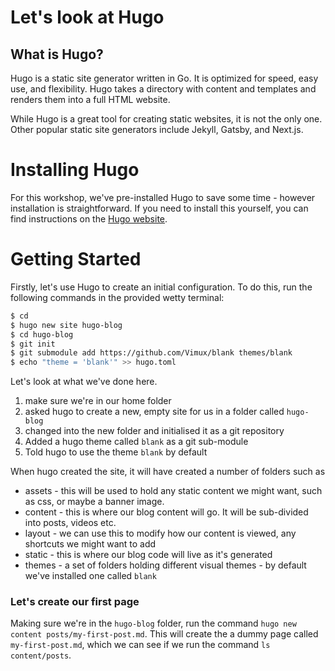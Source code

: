 # Let's look at Hugo

## What is Hugo?
Hugo is a static site generator written in Go. It is optimized for speed, easy use, and flexibility. 
Hugo takes a directory with content and templates and renders them into a full HTML website.

While Hugo is a great tool for creating static websites, it is not the only one. Other popular static site 
generators include Jekyll, Gatsby, and Next.js.

# Installing Hugo
For this workshop, we've pre-installed Hugo to save some time - however installation is straightforward.
If you need to install this yourself, you can find instructions on the [Hugo website](https://gohugo.io/installation/).

# Getting Started
Firstly, let's use Hugo to create an initial configuration. To do this, run the following commands in the provided wetty
terminal:

```bash
$ cd
$ hugo new site hugo-blog
$ cd hugo-blog
$ git init
$ git submodule add https://github.com/Vimux/blank themes/blank
$ echo "theme = 'blank'" >> hugo.toml
```

Let's look at what we've done here.
1. make sure we're in our home folder
1. asked hugo to create a new, empty site for us in a folder called `hugo-blog`
1. changed into the new folder and initialised it as a git repository
1. Added a hugo theme called `blank` as a git sub-module
1. Told hugo to use the theme `blank` by default

When hugo created the site, it will have created a number of folders such as
* assets - this will be used to hold any static content we might want, such as css, or maybe a banner image.
* content - this is where our blog content will go. It will be sub-divided into posts, videos etc.
* layout - we can use this to modify how our content is viewed, any shortcuts we might want to add
* static - this is where our blog code will live as it's generated
* themes - a set of folders holding different visual themes - by default we've installed one called `blank`

### Let's create our first page

Making sure we're in the `hugo-blog` folder, run the command `hugo new content posts/my-first-post.md`. This will create the a dummy page called `my-first-post.md`, which we can see if we run the command `ls content/posts`.